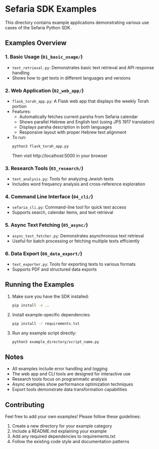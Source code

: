 # Sefaria SDK Examples

This directory contains example applications demonstrating various use cases of the Sefaria Python SDK.

## Examples Overview

### 1. Basic Usage (`01_basic_usage/`)
- `text_retrieval.py`: Demonstrates basic text retrieval and API response handling
- Shows how to get texts in different languages and versions

### 2. Web Application (`02_web_app/`)
- `flask_torah_app.py`: A Flask web app that displays the weekly Torah portion
- Features:
  - Automatically fetches current parsha from Sefaria calendar
  - Shows parallel Hebrew and English text (using JPS 1917 translation)
  - Displays parsha description in both languages
  - Responsive layout with proper Hebrew text alignment
- To run:
  ```bash
  python3 flask_torah_app.py
  ```
  Then visit http://localhost:5000 in your browser

### 3. Research Tools (`03_research/`)
- `text_analysis.py`: Tools for analyzing Jewish texts
- Includes word frequency analysis and cross-reference exploration

### 4. Command Line Interface (`04_cli/`)
- `sefaria_cli.py`: Command-line tool for quick text access
- Supports search, calendar items, and text retrieval

### 5. Async Text Fetching (`05_async/`)
- `async_text_fetcher.py`: Demonstrates asynchronous text retrieval
- Useful for batch processing or fetching multiple texts efficiently

### 6. Data Export (`06_data_export/`)
- `text_exporter.py`: Tools for exporting texts to various formats
- Supports PDF and structured data exports

## Running the Examples

1. Make sure you have the SDK installed:
   ```bash
   pip install -e ..
   ```

2. Install example-specific dependencies:
   ```bash
   pip install -r requirements.txt
   ```

3. Run any example script directly:
   ```bash
   python3 example_directory/script_name.py
   ```

## Notes

- All examples include error handling and logging
- The web app and CLI tools are designed for interactive use
- Research tools focus on programmatic analysis
- Async examples show performance optimization techniques
- Export tools demonstrate data transformation capabilities

## Contributing

Feel free to add your own examples! Please follow these guidelines:
1. Create a new directory for your example category
2. Include a README.md explaining your example
3. Add any required dependencies to requirements.txt
4. Follow the existing code style and documentation patterns
